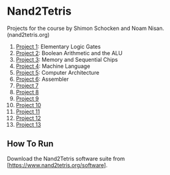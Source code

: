 # Nand2Tetris
Projects for the course by Shimon Schocken and Noam Nisan. (nand2tetris.org)

1. [Project 1](01): Elementary Logic Gates
1. [Project 2](02): Boolean Arithmetic and the ALU
1. [Project 3](03): Memory and Sequential Chips
1. [Project 4](04): Machine Language
1. [Project 5](05): Computer Architecture
1. [Project 6](06): Assembler
1. [Project 7](07)
1. [Project 8](08)
1. [Project 9](09)
1. [Project 10](10)
1. [Project 11](11)
1. [Project 12](12)
1. [Project 13](13)

## How To Run

Download the Nand2Tetris software suite from [https://www.nand2tetris.org/software].